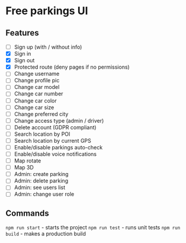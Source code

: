# Free parkings UI

## Features
- [ ] Sign up (with / without info)
- [X] Sign in
- [X] Sign out
- [X] Protected route (deny pages if no permissions)
- [ ] Change username
- [ ] Change profile pic
- [ ] Change car model
- [ ] Change car number
- [ ] Change car color
- [ ] Change car size
- [ ] Change preferred city
- [ ] Change access type (admin / driver)
- [ ] Delete account (GDPR compliant)
- [ ] Search location by POI
- [ ] Search location by current GPS
- [ ] Enable/disable parkings auto-check
- [ ] Enable/disable voice notifications
- [ ] Map rotate
- [ ] Map 3D
- [ ] Admin: create parking
- [ ] Admin: delete parking
- [ ] Admin: see users list
- [ ] Admin: change user role

## Commands
`npm run start` - starts the project
`npm run test` - runs unit tests
`npm run build` - makes a production build

